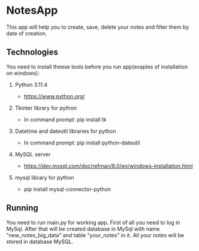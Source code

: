 # NotesApp

This app will help you to create, save, delete 
your notes and filter them by date of creation.

## Technologies

You need to install theese tools before you run app(exaples of installation on windows):

1. Python 3.11.4
    * https://www.python.org/

2. Tkinter library for python
    * In command prompt: pip install tk

3. Datetime and dateutil libraries for python
    * In command prompt: pip install python-dateutil

4. MySQL server
    * https://dev.mysql.com/doc/refman/8.0/en/windows-installation.html

5. mysql library for python
    * pip install mysql-connector-python

## Running

You need to run main.py for working app.
First of all you need to log in MySql.
After that will be created database in MySql with name 
"new_notes_big_data" and table "your_notes" in it. All your notes will be stored in database MySQL.
